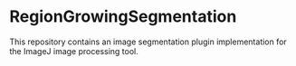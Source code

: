# RegionGrowingSegmentation

This repository contains an image segmentation plugin implementation for the ImageJ image processing tool.
